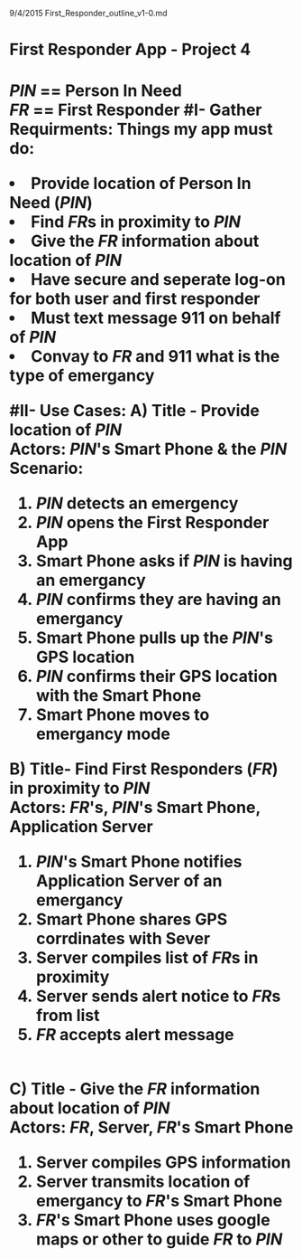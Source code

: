 9/4/2015 First_Responder_outline_v1-0.md
<h1>First Responder App - Project 4 <h1>

<i>PIN</i> == Person In Need <br>
<i>FR</i>  == First Responder
#I- Gather Requirments:
	Things my app must do:
<li>Provide location of Person In Need (<i><i>PIN</i></i>)</li> 
<li>Find <i>FR</i>s in proximity to <i>PIN</i></li>
<li>Give the <i>FR</i> information about location of <i>PIN</i></li>
<li>Have secure and seperate log-on for both user and first responder</li>
<li>Must text message 911  on behalf of <i>PIN</i></li>
<li>Convay to <i>FR</i> and 911 what is the type of emergancy</li>

#II- Use Cases:
 A) Title - Provide location of <i>PIN</i><br>
 	Actors: <i>PIN</i>'s Smart Phone & the <i>PIN</i><br>
 	Scenario: 
 	<ol><li><i>PIN</i> detects an emergency</li>
 	<li><i>PIN</i> opens the First Responder App</li>
 	<li>Smart Phone asks if <i>PIN</i> is having an emergancy</li>
 	<li><i>PIN</i> confirms they are having an emergancy</li>
 	<li>Smart Phone pulls up the <i>PIN</i>'s GPS location</li> 
 	<li><i>PIN</i> confirms their GPS location with the Smart Phone</li>
 	<li>Smart Phone moves to emergancy mode</li> </ol>
 
 B) Title- Find First Responders (<i>FR</i>) in proximity to <i>PIN</i><br>
 	Actors: <i>FR</i>'s, <i>PIN</i>'s Smart Phone, Application Server<br>
 	<ol><li><i>PIN</i>'s Smart Phone notifies Application Server of an emergancy</li>
 	<li>Smart Phone shares GPS corrdinates with Sever</li>
 	<li>Server compiles list of <i>FR</i>s in proximity</li>
 	<li>Server sends alert notice to <i>FR</i>s from list</li>
 	<li><i>FR</i> accepts alert message</li> </ol>	
C) Title - Give the <i>FR</i> information about location of <i>PIN</i><br>
	Actors: <i>FR</i>, Server, <i>FR</i>'s Smart Phone 
	<ol><li>Server compiles GPS information</li>
	<li>Server transmits location of emergancy to <i>FR</i>'s Smart Phone</li>
	<li><i>FR</i>'s Smart Phone uses google maps or other to guide <i>FR</i> to <i>PIN</i></li>


  	

 	
